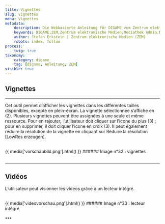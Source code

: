 ```yaml
---
title: Vignettes
slug: vignettes
menu: Vignettes
metadata:
    description: Die Webbasierte Anleitung für DIGAME vom Zentrum elektronische Medien ZEM.
    keywords: DIGAME,ZEM,Zentrum elektronische Medien,Mediathek Admin,Mediathek,Bilddatenbank,Bildverwaltung,Bundesverwaltung,Eidgenossenschaft,Schweizerische Eidgenossenschaft,VBS,Bundesamt für Verteidigung, Bevölkerungsschutz und Sport
    author: Stefan Eckstein | Zentrum elektronische Medien (ZEM)
    robots: index, follow
process:
	twig: true
taxonomy:
    category: digame
    tag: [digame, Anleitung, ZEM]
visible: true
---
```


## Vignettes
***
Cet outil permet d’afficher les vignettes dans les différentes tailles disponibles, excepté en plein-écran. La vignette sélectionnée s’affiche en (2). Plusieurs vignettes peuvent être assignées à une seule et même ressource. Pour en rajouter, l’utilisateur doit cliquer sur l’icone du plus (3) ; pour en supprimer, il doit cliquer l’icone en croix (3). Il peut également réduire la résolution de la vignette en cliquant sur Réduire la résolution [LowRes erzeugen].

<br>
{{ media['vorschaubild.png'].html() }}
###### Image n°32 : vignettes<br>
<br>

***

## Vidéos

L’utilisateur peut visionner les vidéos grâce à un lecteur intégré.

<br>
{{ media['videovorschau.png'].html() }}
###### Image n°33 : lecteur intégré
<br>

<br>
***
